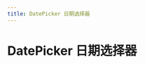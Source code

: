 ```yaml
---
title: DatePicker 日期选择器
---
```

# DatePicker 日期选择器

<ClientOnly>
  <date-picker-demo></date-picker-demo>
</ClientOnly>




